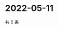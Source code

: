 # 2022-05-11

共 0 条

<!-- BEGIN WEIBO -->
<!-- 最后更新时间 Wed May 11 2022 05:15:36 GMT+0800 (China Standard Time) -->

<!-- END WEIBO -->
